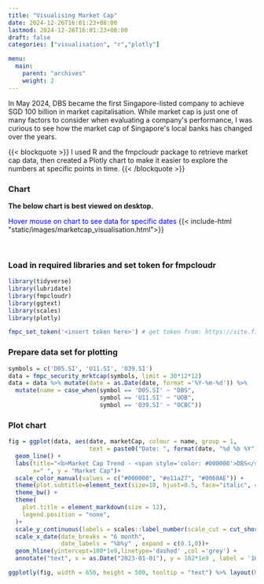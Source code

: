 ```yaml
---
title: "Visualising Market Cap"
date: 2024-12-26T16:01:23+08:00
lastmod: 2024-12-26T16:01:23+08:00
draft: false
categories: ["visualisation", "r","plotly"]

menu:
  main:
    parent: "archives"
    weight: 2
---
```


In May 2024, DBS became the first Singapore-listed company to achieve SGD 100 billion in market capitalisation. While market cap is just one of many factors to consider when evaluating a company's performance, I was curious to see how the market cap of Singapore's local banks has changed over the years.


{{< blockquote >}}
  I used R and the fmpcloudr package to retrieve market cap data, then created a Plotly chart to make it easier to explore the numbers at specific points in time.
{{< /blockquote >}}

### Chart
<b>The below chart is best viewed on desktop.</b>

<span style="color:blue;">Hover mouse on chart to see data for specific dates</span>
{{< include-html "static/images/marketcap_visualisation.html">}}


&nbsp;
&nbsp;

### Load in required libraries and set token for fmpcloudr

```r
library(tidyverse)
library(lubridate)
library(fmpcloudr)
library(ggtext)
library(scales)
library(plotly)

fmpc_set_token('<insert token here>') # get token from: https://site.financialmodelingprep.com/developer/docs
```

### Prepare data set for plotting

```r
symbols = c('D05.SI', 'U11.SI', 'O39.SI')
data = fmpc_security_mrktcap(symbols, limit = 30*12*12)
data = data %>% mutate(date = as.Date(date, format ='%Y-%m-%d')) %>%
  mutate(name = case_when(symbol == 'D05.SI' ~ "DBS",
                          symbol == 'U11.SI' ~ "UOB",
                          symbol == 'O39.SI' ~ "OCBC"))
```

### Plot chart

```r
fig = ggplot(data, aes(date, marketCap, colour = name, group = 1, 
                       text = paste0("Date: ", format(date, "%d %b %Y"), "<br>Stock: ", name, "<br>Market Cap: <b>", paste(format(round(marketCap/1e9,1),trim = TRUE), "B"),"</b>"))) +
  geom_line() + 
  labs(title="<b>Market Cap Trend - <span style='color: #000000'>DBS</span>, <span style='color: #e11a27;'>OCBC</span> and <span style='color: #0060AE;'>UOB</span>",
       x=" ", y = "Market Cap")+ 
  scale_color_manual(values = c("#000000", "#e11a27", "#0060AE")) + 
  theme(plot.subtitle=element_text(size=18, hjust=0.5, face="italic", color="black")) +
  theme_bw() +
  theme(
    plot.title = element_markdown(size = 12),
    legend.position = "none",
  )+
  scale_y_continuous(labels = scales::label_number(scale_cut = cut_short_scale())) +
  scale_x_date(date_breaks = "6 month", 
               date_labels = "%b%y" , expand = c(0.1,0))+
  geom_hline(yintercept=100*1e9,linetype='dashed' ,col ='grey') +
  annotate("text", x = as.Date("2023-01-01"), y = 102*1e9 , label = '100 Billion', col = 'grey', size = 3)

ggplotly(fig, width = 650, height = 500, tooltip = "text") %>% layout(hovermode = "x unified")
```